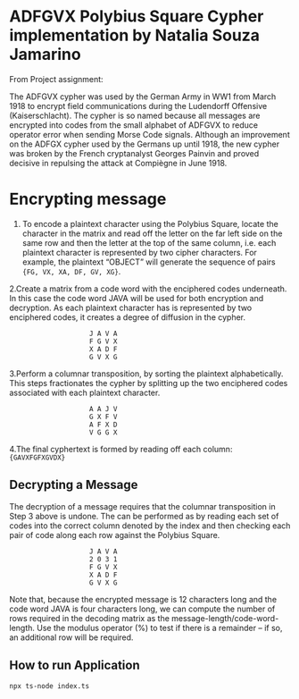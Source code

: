 # ADFGVX Polybius Square Cypher implementation by Natalia Souza Jamarino

From Project assignment:

The ADFGVX cypher was used by the German
Army in WW1 from March 1918 to encrypt field communications during the Ludendorff
Offensive (Kaiserschlacht). The cypher is so named because all messages are encrypted into
codes from the small alphabet of ADFGVX to reduce operator error when sending Morse Code
signals. Although an improvement on the ADFGX cypher used by the Germans up until 1918,
the new cypher was broken by the French cryptanalyst Georges Painvin and proved decisive in
repulsing the attack at Compiègne in June 1918.

# Encrypting message

 1. To encode a plaintext character using the Polybius Square, locate the character in the matrix and read off the letter on the far left side on the same row and then the letter at the top of the same column, i.e. each plaintext character is represented by two cipher characters. For example, the plaintext “OBJECT” will generate the sequence of pairs `{FG, VX, XA, DF, GV, XG}`.

2.Create a matrix from a code word with the enciphered codes underneath. In this case the code word JAVA will be used for both encryption and decryption. As each plaintext character has is represented by two enciphered codes, it creates a degree of diffusion in the cypher.

                        J A V A
                        F G V X
                        X A D F
                        G V X G
3.Perform a columnar transposition, by sorting the plaintext alphabetically. This steps fractionates the cypher by splitting up the two enciphered codes associated with each plaintext character.

                        A A J V
                        G X F V
                        A F X D
                        V G G X
4.The final cyphertext is formed by reading off each column: `{GAVXFGFXGVDX}`

## Decrypting a Message

The decryption of a message requires that the columnar transposition in Step 3 above is undone. The can be performed as by reading each set of codes into the correct column denoted by the index and then checking each pair of code along each row against the Polybius Square.

                        J A V A
                        2 0 3 1
                        F G V X
                        X A D F
                        G V X G

Note that, because the encrypted message is 12 characters long and the code word JAVA is four characters long, we can compute the number of rows required in the decoding matrix as the message-length/code-word-length. Use the modulus operator (%) to test if there is a remainder – if so, an additional row will be required.

## How to run Application

```sh
npx ts-node index.ts
```
